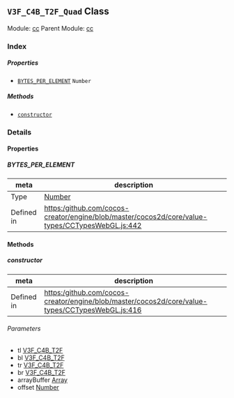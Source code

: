 ## `V3F_C4B_T2F_Quad` Class



Module: [cc](../modules/cc.md)
Parent Module: [cc](../modules/cc.md)





### Index

##### Properties

  - [`BYTES_PER_ELEMENT`](#bytesperelement) `Number` 



##### Methods

  - [`constructor`](#constructor) 



### Details


#### Properties


##### BYTES_PER_ELEMENT

> 

| meta | description |
|------|-------------|
| Type | <a href="https://developer.mozilla.org/en/JavaScript/Reference/Global_Objects/Number" class="crosslink external" target="_blank">Number</a> |
| Defined in | [https:/github.com/cocos-creator/engine/blob/master/cocos2d/core/value-types/CCTypesWebGL.js:442](https:/github.com/cocos-creator/engine/blob/master/cocos2d/core/value-types/CCTypesWebGL.js#L442) |






<!-- Method Block -->
#### Methods


##### constructor



| meta | description |
|------|-------------|
| Defined in | [https:/github.com/cocos-creator/engine/blob/master/cocos2d/core/value-types/CCTypesWebGL.js:416](https:/github.com/cocos-creator/engine/blob/master/cocos2d/core/value-types/CCTypesWebGL.js#L416) |

###### Parameters
- tl <a href="../classes/V3F_C4B_T2F.html" class="crosslink">V3F_C4B_T2F</a> 
- bl <a href="../classes/V3F_C4B_T2F.html" class="crosslink">V3F_C4B_T2F</a> 
- tr <a href="../classes/V3F_C4B_T2F.html" class="crosslink">V3F_C4B_T2F</a> 
- br <a href="../classes/V3F_C4B_T2F.html" class="crosslink">V3F_C4B_T2F</a> 
- arrayBuffer <a href="https://developer.mozilla.org/en/JavaScript/Reference/Global_Objects/Array" class="crosslink external" target="_blank">Array</a> 
- offset <a href="https://developer.mozilla.org/en/JavaScript/Reference/Global_Objects/Number" class="crosslink external" target="_blank">Number</a> 



